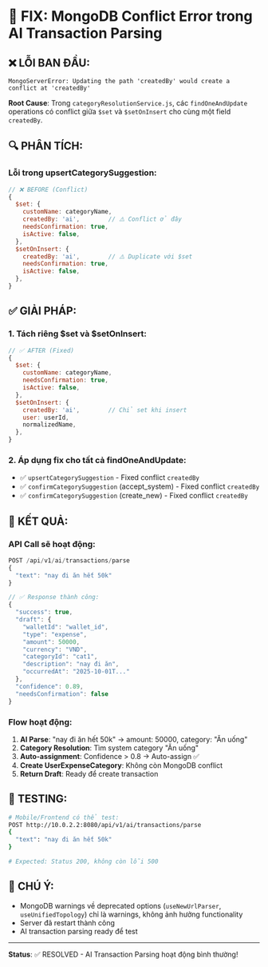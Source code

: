 # 🔧 FIX: MongoDB Conflict Error trong AI Transaction Parsing

## ❌ **LỖI BAN ĐẦU:**

```
MongoServerError: Updating the path 'createdBy' would create a conflict at 'createdBy'
```

**Root Cause**: Trong `categoryResolutionService.js`, các `findOneAndUpdate` operations có conflict giữa `$set` và `$setOnInsert` cho cùng một field `createdBy`.

## 🔍 **PHÂN TÍCH:**

### Lỗi trong upsertCategorySuggestion:

```javascript
// ❌ BEFORE (Conflict)
{
  $set: {
    customName: categoryName,
    createdBy: 'ai',        // ⚠️ Conflict ở đây
    needsConfirmation: true,
    isActive: false,
  },
  $setOnInsert: {
    createdBy: 'ai',        // ⚠️ Duplicate với $set
    needsConfirmation: true,
    isActive: false,
  },
}
```

## ✅ **GIẢI PHÁP:**

### 1. Tách riêng $set và $setOnInsert:

```javascript
// ✅ AFTER (Fixed)
{
  $set: {
    customName: categoryName,
    needsConfirmation: true,
    isActive: false,
  },
  $setOnInsert: {
    createdBy: 'ai',        // Chỉ set khi insert
    user: userId,
    normalizedName,
  },
}
```

### 2. Áp dụng fix cho tất cả findOneAndUpdate:

- ✅ `upsertCategorySuggestion` - Fixed conflict `createdBy`
- ✅ `confirmCategorySuggestion` (accept_system) - Fixed conflict `createdBy`
- ✅ `confirmCategorySuggestion` (create_new) - Fixed conflict `createdBy`

## 🎯 **KẾT QUẢ:**

### API Call sẽ hoạt động:

```javascript
POST /api/v1/ai/transactions/parse
{
  "text": "nay đi ăn hết 50k"
}

// ✅ Response thành công:
{
  "success": true,
  "draft": {
    "walletId": "wallet_id",
    "type": "expense",
    "amount": 50000,
    "currency": "VND",
    "categoryId": "cat1",
    "description": "nay đi ăn",
    "occurredAt": "2025-10-01T..."
  },
  "confidence": 0.89,
  "needsConfirmation": false
}
```

### Flow hoạt động:

1. **AI Parse**: "nay đi ăn hết 50k" → amount: 50000, category: "Ăn uống"
2. **Category Resolution**: Tìm system category "Ăn uống"
3. **Auto-assignment**: Confidence > 0.8 → Auto-assign ✅
4. **Create UserExpenseCategory**: Không còn MongoDB conflict
5. **Return Draft**: Ready để create transaction

## 🚀 **TESTING:**

```bash
# Mobile/Frontend có thể test:
POST http://10.0.2.2:8080/api/v1/ai/transactions/parse
{
  "text": "nay đi ăn hết 50k"
}

# Expected: Status 200, không còn lỗi 500
```

## 📝 **CHÚ Ý:**

- MongoDB warnings về deprecated options (`useNewUrlParser`, `useUnifiedTopology`) chỉ là warnings, không ảnh hưởng functionality
- Server đã restart thành công
- AI transaction parsing ready để test

---

**Status**: ✅ RESOLVED - AI Transaction Parsing hoạt động bình thường!
